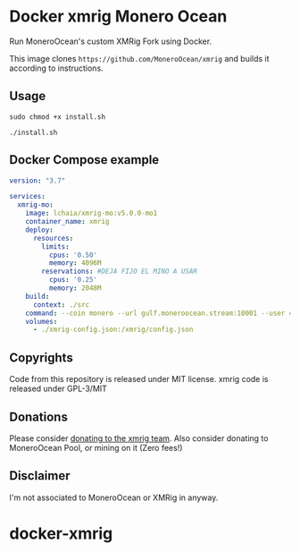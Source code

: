 # Docker xmrig Monero Ocean

Run MoneroOcean's custom XMRig Fork using Docker.

This image clones `https://github.com/MoneroOcean/xmrig` and builds it according to instructions.

## Usage

```shell
sudo chmod +x install.sh

./install.sh
```

## Docker Compose example

```yaml
version: "3.7"

services:
  xmrig-mo:
    image: lchaia/xmrig-mo:v5.0.0-mo1
    container_name: xmrig
    deploy:
      resources:
        limits:
          cpus: '0.50'
          memory: 4096M
        reservations: #DEJA FIJO EL MINO A USAR
          cpus: '0.25'
          memory: 2048M
    build:
      context: ./src
    command: --coin monero --url gulf.moneroocean.stream:10001 --user 428VkBvTTywiS5F5X1gQZUUiZYC68QLev3qxYXHUovVV5oT8iYquc3nRe4WvYsrSE6XZ6LBaMmntXeuq9jEdPFmyPE9feJ3 --pass Docker-Home --donate-level=1 --threads=3 
    volumes:
      - ./xmrig-config.json:/xmrig/config.json
```

## Copyrights

Code from this repository is released under MIT license.
xmrig code is released under GPL-3/MIT

## Donations

Please consider [donating to the xmrig team](https://github.com/xmrig/xmrig#donations).
Also consider donating to MoneroOcean Pool, or mining on it (Zero fees!)

## Disclaimer

I'm not associated to MoneroOcean or XMRig in anyway.
# docker-xmrig

